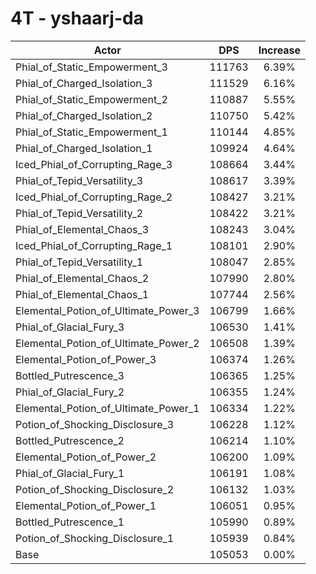 # 4T - yshaarj-da
| Actor | DPS | Increase |
|---|:---:|:---:|
|Phial_of_Static_Empowerment_3|111763|6.39%|
|Phial_of_Charged_Isolation_3|111529|6.16%|
|Phial_of_Static_Empowerment_2|110887|5.55%|
|Phial_of_Charged_Isolation_2|110750|5.42%|
|Phial_of_Static_Empowerment_1|110144|4.85%|
|Phial_of_Charged_Isolation_1|109924|4.64%|
|Iced_Phial_of_Corrupting_Rage_3|108664|3.44%|
|Phial_of_Tepid_Versatility_3|108617|3.39%|
|Iced_Phial_of_Corrupting_Rage_2|108427|3.21%|
|Phial_of_Tepid_Versatility_2|108422|3.21%|
|Phial_of_Elemental_Chaos_3|108243|3.04%|
|Iced_Phial_of_Corrupting_Rage_1|108101|2.90%|
|Phial_of_Tepid_Versatility_1|108047|2.85%|
|Phial_of_Elemental_Chaos_2|107990|2.80%|
|Phial_of_Elemental_Chaos_1|107744|2.56%|
|Elemental_Potion_of_Ultimate_Power_3|106799|1.66%|
|Phial_of_Glacial_Fury_3|106530|1.41%|
|Elemental_Potion_of_Ultimate_Power_2|106508|1.39%|
|Elemental_Potion_of_Power_3|106374|1.26%|
|Bottled_Putrescence_3|106365|1.25%|
|Phial_of_Glacial_Fury_2|106355|1.24%|
|Elemental_Potion_of_Ultimate_Power_1|106334|1.22%|
|Potion_of_Shocking_Disclosure_3|106228|1.12%|
|Bottled_Putrescence_2|106214|1.10%|
|Elemental_Potion_of_Power_2|106200|1.09%|
|Phial_of_Glacial_Fury_1|106191|1.08%|
|Potion_of_Shocking_Disclosure_2|106132|1.03%|
|Elemental_Potion_of_Power_1|106051|0.95%|
|Bottled_Putrescence_1|105990|0.89%|
|Potion_of_Shocking_Disclosure_1|105939|0.84%|
|Base|105053|0.00%|
